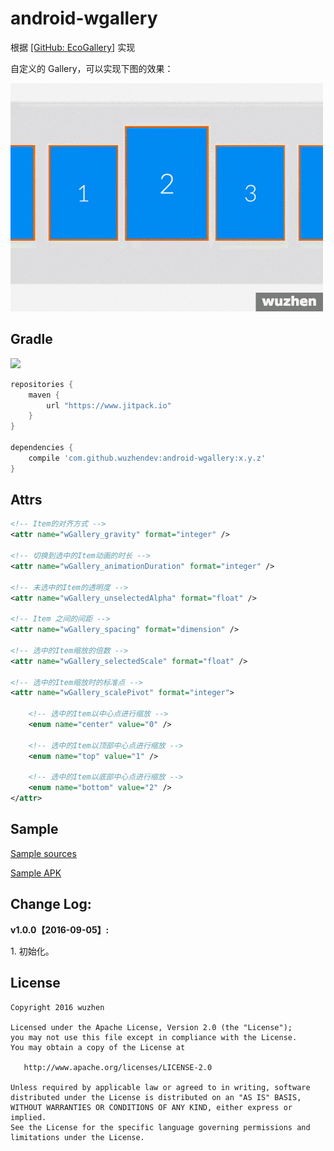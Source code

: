 # android\-wgallery

根据 [[GitHub: EcoGallery]](https://github.com/falnatsheh/EcoGallery) 实现

自定义的 Gallery，可以实现下图的效果：

![效果图][1]

## Gradle

[![](https://www.jitpack.io/v/wuzhendev/android-wgallery.svg)](https://www.jitpack.io/#wuzhendev/android-wgallery)

``` groovy
repositories {
    maven {
        url "https://www.jitpack.io"
    }
}

dependencies {
    compile 'com.github.wuzhendev:android-wgallery:x.y.z'
}
```

## Attrs

``` xml
<!-- Item的对齐方式 -->
<attr name="wGallery_gravity" format="integer" />

<!-- 切换到选中的Item动画的时长 -->
<attr name="wGallery_animationDuration" format="integer" />

<!-- 未选中的Item的透明度 -->
<attr name="wGallery_unselectedAlpha" format="float" />

<!-- Item 之间的间距 -->
<attr name="wGallery_spacing" format="dimension" />

<!-- 选中的Item缩放的倍数 -->
<attr name="wGallery_selectedScale" format="float" />

<!-- 选中的Item缩放时的标准点 -->
<attr name="wGallery_scalePivot" format="integer">

    <!-- 选中的Item以中心点进行缩放 -->
    <enum name="center" value="0" />

    <!-- 选中的Item以顶部中心点进行缩放 -->
    <enum name="top" value="1" />

    <!-- 选中的Item以底部中心点进行缩放 -->
    <enum name="bottom" value="2" />
</attr>
```

## Sample

[Sample sources][2]

[Sample APK][3]

## Change Log:

**v1.0.0【2016-09-05】:**

1\. 初始化。

## License

```
Copyright 2016 wuzhen

Licensed under the Apache License, Version 2.0 (the "License");
you may not use this file except in compliance with the License.
You may obtain a copy of the License at

   http://www.apache.org/licenses/LICENSE-2.0

Unless required by applicable law or agreed to in writing, software
distributed under the License is distributed on an "AS IS" BASIS,
WITHOUT WARRANTIES OR CONDITIONS OF ANY KIND, either express or implied.
See the License for the specific language governing permissions and
limitations under the License.
```

[1]: ./assets/1.gif
[2]: ./samples
[3]: ./assets/WGallery_Demo_v1.0.0.apk
